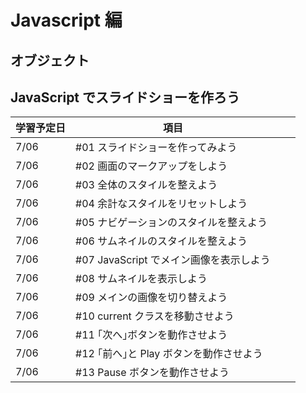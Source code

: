 # Javascript 編

## オブジェクト

## JavaScript でスライドショーを作ろう

| 学習予定日 | 項目                                    |     |     |
| ---------- | --------------------------------------- | --- | --- |
| 7/06       | #01 スライドショーを作ってみよう        |     |     |
| 7/06       | #02 画面のマークアップをしよう          |     |     |
| 7/06       | #03 全体のスタイルを整えよう            |     |     |
| 7/06       | #04 余計なスタイルをリセットしよう      |     |     |
| 7/06       | #05 ナビゲーションのスタイルを整えよう  |     |     |
| 7/06       | #06 サムネイルのスタイルを整えよう      |     |     |
| 7/06       | #07 JavaScript でメイン画像を表示しよう |     |     |
| 7/06       | #08 サムネイルを表示しよう              |     |     |
| 7/06       | #09 メインの画像を切り替えよう          |     |     |
| 7/06       | #10 current クラスを移動させよう        |     |     |
| 7/06       | #11 ｢次へ｣ボタンを動作させよう          |     |     |
| 7/06       | #12 ｢前へ｣と Play ボタンを動作させよう  |     |     |
| 7/06       | #13 Pause ボタンを動作させよう          |     |     |
